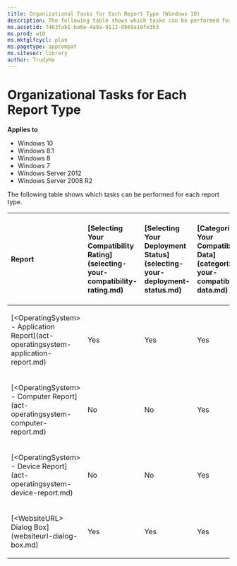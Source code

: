 ```yaml
---
title: Organizational Tasks for Each Report Type (Windows 10)
description: The following table shows which tasks can be performed for each report type.
ms.assetid: 7463fab1-ba6e-4a9a-9112-0b69a18fe353
ms.prod: w10
ms.mktglfcycl: plan
ms.pagetype: appcompat
ms.sitesec: library
author: TrudyHa
---
```


# Organizational Tasks for Each Report Type


**Applies to**

-   Windows 10
-   Windows 8.1
-   Windows 8
-   Windows 7
-   Windows Server 2012
-   Windows Server 2008 R2

The following table shows which tasks can be performed for each report type.

<table style="width:100%;">
<colgroup>
<col width="14%" />
<col width="14%" />
<col width="14%" />
<col width="14%" />
<col width="14%" />
<col width="14%" />
<col width="14%" />
</colgroup>
<thead>
<tr class="header">
<th align="left">Report</th>
<th align="left">[Selecting Your Compatibility Rating](selecting-your-compatibility-rating.md)</th>
<th align="left">[Selecting Your Deployment Status](selecting-your-deployment-status.md)</th>
<th align="left">[Categorizing Your Compatibility Data](categorizing-your-compatibility-data.md)</th>
<th align="left">[Prioritizing Your Compatibility Data](prioritizing-your-compatibility-data.md)</th>
<th align="left">[Selecting the Send and Receive Status for an Application](selecting-the-send-and-receive-status-for-an-application.md)</th>
<th align="left">[Creating and Editing Issues and Solutions](creating-and-editing-issues-and-solutions.md)</th>
</tr>
</thead>
<tbody>
<tr class="odd">
<td align="left"><p>[&lt;OperatingSystem&gt; - Application Report](act-operatingsystem-application-report.md)</p></td>
<td align="left"><p>Yes</p></td>
<td align="left"><p>Yes</p></td>
<td align="left"><p>Yes</p></td>
<td align="left"><p>Yes</p></td>
<td align="left"><p>Yes</p></td>
<td align="left"><p>Yes</p></td>
</tr>
<tr class="even">
<td align="left"><p>[&lt;OperatingSystem&gt; - Computer Report](act-operatingsystem-computer-report.md)</p></td>
<td align="left"><p>No</p></td>
<td align="left"><p>No</p></td>
<td align="left"><p>Yes</p></td>
<td align="left"><p>Yes</p></td>
<td align="left"><p>No</p></td>
<td align="left"><p>No</p></td>
</tr>
<tr class="odd">
<td align="left"><p>[&lt;OperatingSystem&gt; - Device Report](act-operatingsystem-device-report.md)</p></td>
<td align="left"><p>No</p></td>
<td align="left"><p>No</p></td>
<td align="left"><p>Yes</p></td>
<td align="left"><p>Yes</p></td>
<td align="left"><p>No</p></td>
<td align="left"><p>No</p></td>
</tr>
<tr class="even">
<td align="left"><p>[&lt;WebsiteURL&gt; Dialog Box](websiteurl-dialog-box.md)</p></td>
<td align="left"><p>Yes</p></td>
<td align="left"><p>Yes</p></td>
<td align="left"><p>Yes</p></td>
<td align="left"><p>Yes</p></td>
<td align="left"><p>Yes</p></td>
<td align="left"><p>Yes</p></td>
</tr>
</tbody>
</table>

 

 

 






